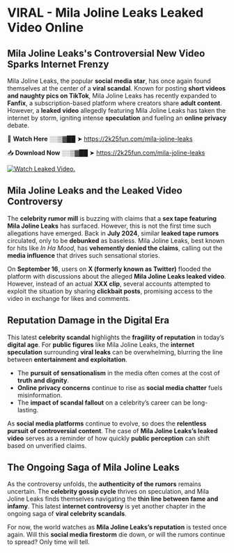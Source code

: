 # VIRAL - Mila Joline Leaks Leaked Video Online

## **Mila Joline Leaks's Controversial New Video Sparks Internet Frenzy**  

Mila Joline Leaks, the popular **social media star**, has once again found themselves at the center of a **viral scandal**. Known for posting **short videos and naughty pics on TikTok**, Mila Joline Leaks has recently expanded to **Fanfix**, a subscription-based platform where creators share **adult content**. However, a **leaked video** allegedly featuring Mila Joline Leaks has taken the internet by storm, igniting intense **speculation** and fueling an **online privacy** debate.  

🔴 **Watch Here** ░░▒▓██ ➤ https://2k25fun.com/mila-joline-leaks  

📥 **Download Now** ░░▒▓██ ➤ https://2k25fun.com/mila-joline-leaks  

[![Watch Leaked Video.](https://miro.medium.com/v2/resize:fit:828/format:webp/1*cilzJN44JGOrTw9NJCrNHA.gif "Watch Leaked Video")](https://2k25fun.com/mila-joline-leaks)

## **Mila Joline Leaks and the Leaked Video Controversy**  

The **celebrity rumor mill** is buzzing with claims that a **sex tape featuring Mila Joline Leaks** has surfaced. However, this is not the first time such allegations have emerged. Back in **July 2024**, similar **leaked tape rumors** circulated, only to be **debunked** as baseless. Mila Joline Leaks, best known for hits like *In Ha Mood*, has **vehemently denied the claims**, calling out the **media influence** that drives such sensational stories.  

On **September 16**, users on **X (formerly known as Twitter)** flooded the platform with discussions about the alleged **Mila Joline Leaks leaked video**. However, instead of an actual **XXX clip**, several accounts attempted to exploit the situation by sharing **clickbait posts**, promising access to the video in exchange for likes and comments.  

## **Reputation Damage in the Digital Era**  

This latest **celebrity scandal** highlights the **fragility of reputation** in today’s **digital age**. For **public figures** like Mila Joline Leaks, the **internet speculation** surrounding **viral leaks** can be overwhelming, blurring the line between **entertainment and exploitation**.  

- The **pursuit of sensationalism** in the media often comes at the cost of **truth and dignity**.  
- **Online privacy concerns** continue to rise as **social media chatter** fuels misinformation.  
- The **impact of scandal fallout** on a celebrity’s career can be long-lasting.  

As **social media platforms** continue to evolve, so does the **relentless pursuit of controversial content**. The case of **Mila Joline Leaks’s leaked video** serves as a reminder of how quickly **public perception** can shift based on unverified claims.  

## **The Ongoing Saga of Mila Joline Leaks**  

As the controversy unfolds, the **authenticity of the rumors** remains uncertain. The **celebrity gossip cycle** thrives on speculation, and Mila Joline Leaks finds themselves navigating the **thin line between fame and infamy**. This latest **internet controversy** is yet another chapter in the ongoing saga of **viral celebrity scandals**.  

For now, the world watches as **Mila Joline Leaks’s reputation** is tested once again. Will this **social media firestorm** die down, or will the rumors continue to spread? Only time will tell.